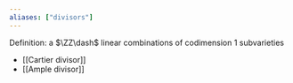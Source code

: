 ```yaml
---
aliases: ["divisors"]
---
```



Definition: a $\ZZ\dash$ linear combinations of codimension 1 subvarieties
- [[Cartier divisor]]
- [[Ample divisor]]